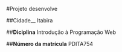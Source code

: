 #Projeto desenvolve

##Cidade__
Itabira

##__Diciplina__
Introdução à Programação Web

##__Número da matrícula__
PDITA754
